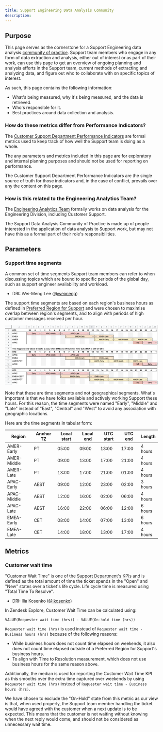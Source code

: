 ```yaml
---
title: Support Engineering Data Analysis Community
description:
---
```


## Purpose

This page serves as the cornerstone for a Support Engineering data analysis
[community of practice](https://en.wikipedia.org/wiki/Community_of_practice).
Support team members who engage in any form of data extraction and analysis,
either out of interest or as part of their work, can use this page to get an
overview of ongoing planning and analysis efforts in the Support team, current
methods of extracting and analyzing data, and figure out who to collaborate with
on specific topics of interest.

As such, this page contains the following information:

- What's being measured, why it's being measured, and the data is retrieved.
- Who's responsible for it.
- Best practices around data collection and analysis.

### How do these metrics differ from Performance Indicators?

The [Customer Support Department Performance Indicators](../performance-indicators/)
are formal metrics used to keep track of how well the Support team is doing as a
whole.

The any parameters and metrics included in this page are for exploratory
and internal planning purposes and should not be used for reporting on
performance.

The Customer Support Department Performance Indicators are the single source of
truth for those indicators and, in the case of conflict, prevails over any the
content on this page.

### How is this related to the Engineering Analytics Team?

The [Engineering Analytics Team](/handbook/engineering/quality/engineering-analytics/)
formally works on data analysis for the Engineering Division, including Customer
Support.

The Support Data Analysis Community of Practice is made up of people interested
in the application of data analysis to Support work, but may not have this as a
formal part of their role's responsibilities.

## Parameters

### Support time segments

A common set of time segments Support team members can refer to when discussing
topics which are bound to specific periods of the global day, such as support
engineer availability and workload.

- DRI: Wei-Meng Lee ([@weimeng](https://example_company.com/weimeng))

The support time segments are based on each region's business hours as defined
in [Preferred Region for Support](https://about.example_company.com/support/#effect-on-support-hours-if-a-preferred-region-for-support-is-chosen)
and were chosen to maximise overlap between region's segments, and to align with
periods of high customer messages received per hour.

![Support time segments](support_time_segments.png)

Note that these are time segments and not geographical segments. What's
important is that we have folks available and actively working Support these
hours. For this reason, the time segments were named "Early", "Middle" and
"Late" instead of "East", "Central" and "West" to avoid any association with
geographic locations.

Here are the time segments in tabular form:

| Region      | Anchor TZ | Local start | Local end | UTC start | UTC end | Length  |
|-------------|-----------|-------------|-----------|-----------|---------|---------|
| AMER-Early  | PT        | 05:00       | 09:00     | 13:00     | 17:00   | 4 hours |
| AMER-Middle | PT        | 09:00       | 13:00     | 17:00     | 21:00   | 4 hours |
| AMER-Late   | PT        | 13:00       | 17:00     | 21:00     | 01:00   | 4 hours |
| APAC-Early  | AEST      | 09:00       | 12:00     | 23:00     | 02:00   | 3 hours |
| APAC-Middle | AEST      | 12:00       | 16:00     | 02:00     | 06:00   | 4 hours |
| APAC-Late   | AEST      | 16:00       | 22:00     | 06:00     | 12:00   | 6 hours |
| EMEA-Early  | CET       | 08:00       | 14:00     | 07:00     | 13:00   | 6 hours |
| EMEA-Late   | CET       | 14:00       | 18:00     | 13:00     | 17:00   | 4 hours |

## Metrics

### Customer wait time

"Customer Wait Time" is one of the [Support Department's KPIs](../performance-indicators/#customer-wait-times)
and is defined as the total amount of time the ticket spends in the "Open" and
"New" states over a ticket's life cycle. Life cycle time is measured using
"Total Time To Resolve".

- DRI: Ilia Kosenko ([@Ikosenko](https://example_company.com/Ikosenko))

In Zendesk Explore, Customer Wait Time can be calculated using:

```zendesk
VALUE(Requester wait time (hrs)) - VALUE(On-hold time (hrs))
```

`Requester wait time (hrs)` is used instead of `Requester wait time - Business hours (hrs)`
because of the following reasons:

- While business hours does not count time elapsed on weekends, it also does not
  count time elapsed outside of a Preferred Region for Support's business hours.
- To align with Time to Resolution measurement, which does not use business
  hours for the same reason above.

Additionally, the median is used for reporting the Customer Wait Time KPI as
this smooths over the extra time captured over weekends by using `Requester wait time (hrs)`
instead of `Requester wait time - Business hours (hrs)`.

We have chosen to exclude the "On-Hold" state from this metric as our view is
that, when used properly, the Support team member handling the ticket would have
agreed with the customer when a next update is to be expected. This means that
the customer is not waiting without knowing when the next reply would come, and
should not be considered as unnecessary wait time.
